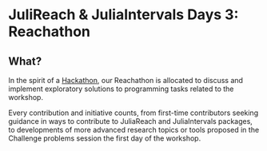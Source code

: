 # JuliReach & JuliaIntervals Days 3: Reachathon

## What?

In the spirit of a [Hackathon](https://en.wikipedia.org/wiki/Hackathon), our Reachathon is allocated to discuss and implement exploratory solutions to programming tasks related to the workshop.

Every contribution and initiative counts, from first-time contributors seeking guidance in ways to contribute to JuliaReach and JuliaIntervals packages, to developments of more advanced research topics or tools proposed in the Challenge problems session the first day of the workshop.

